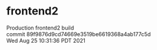 # frontend2  
Production frontend2 build  
commit 89f9876d9cd74669e3519be6619368a4ab177c5d  
Wed Aug 25 10:31:36 PDT 2021  
